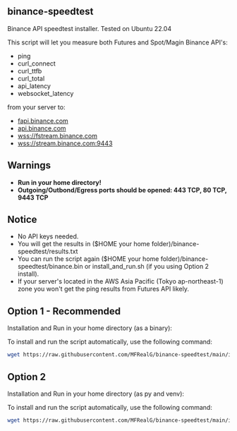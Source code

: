 ## binance-speedtest
Binance API speedtest installer. Tested on Ubuntu 22.04

This script will let you measure both Futures and Spot/Magin Binance API's:
- ping
- curl_connect
- curl_ttfb
- curl_total
- api_latency
- websocket_latency

from your server to:
- [fapi.binance.com](https://fapi.binance.com/fapi/v1/ping)
- [api.binance.com](https://api.binance.com/api/v3/ping)
- [wss://fstream.binance.com](wss://fstream.binance.com/ws)
- [wss://stream.binance.com:9443](wss://stream.binance.com:9443/ws/!ticker@arr)


## Warnings
- <b>Run in your home directory!
- Outgoing/Outbond/Egress ports should be opened: 443 TCP, 80 TCP, 9443 TCP</b>


## Notice
- No API keys needed.
- You will get the results in ($HOME your home folder)/binance-speedtest/results.txt
- You can run the script again ($HOME your home folder)/binance-speedtest/binance.bin or install_and_run.sh (if you using Option 2 install).
- If your server's located in the AWS Asia Pacific (Tokyo ap-northeast-1) zone you won't get the ping results from Futures API likely.


## Option 1 - Recommended
Installation and Run in your home directory (as a binary):

To install and run the script automatically, use the following command:

```sh
wget https://raw.githubusercontent.com/MFRealG/binance-speedtest/main/install_and_run_binary.sh -O install_and_run_binary.sh && bash install_and_run_binary.sh
```

## Option 2
Installation and Run in your home directory (as py and venv):

To install and run the script automatically, use the following command:

```sh
wget https://raw.githubusercontent.com/MFRealG/binance-speedtest/main/install_and_run.sh -O install_and_run.sh && bash install_and_run.sh
```
